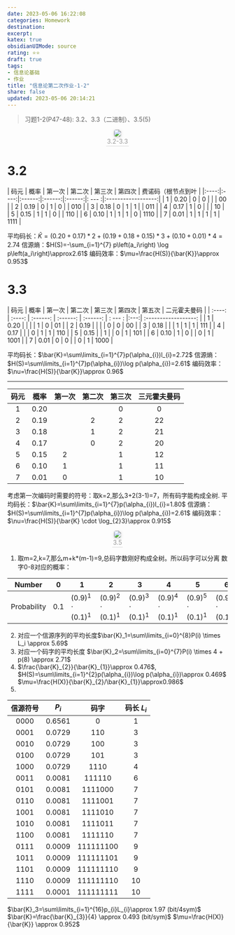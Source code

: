 ```yaml
---
date: 2023-05-06 16:22:08
categories: Homework 
destination: 
excerpt: 
katex: true
obsidianUIMode: source
rating: ⭐⭐
draft: true
tags:  
- 信息论基础 
- 作业 
title: "信息论第二次作业-1-2"
share: false
updated: 2023-05-06 20:14:21
---
```


> 习题1-2(P47-48): 3.2、3.3（二进制）、3.5(5)

<center>
    <img style="border-radius: 0.3125em;
    box-shadow: 0 2px 4px 0 rgba(34,36,38,.12),0 2px 10px 0 rgba(34,36,38,.08);"
    src="https://search.pstatic.net/common?src=https://i.imgur.com/AxXUarz.png">
    <br>
    <div style="color:orange; border-bottom: 1px solid #d9d9d9;
    display: inline-block;
    color: #999;
    padding: 2px;">3.2-3.3
    </div>
</center>

# 3.2

| 码元 | 概率 | 第一次 | 第二次 | 第三次 | 第四次 | 费诺码（根节点到叶 |
|:----:|:----:|:------:|:------:|:------:|: --- :|:------------------:|
| 1   | 0.20 | 0    | 0    | |     | 00 |
| 2   | 0.19 | 0    | 1    | 0    | |        010 |
| 3   | 0.18 | 0    | 1    | 1    | |        011 |
| 4   | 0.17 | 1    | 0    | |     | 10 |
| 5   | 0.15 | 1    | 1    | 0    | |         110 |
| 6   | 0.10 | 1    | 1    | 1    | 0   | 1110 |
| 7   | 0.01 | 1    | 1    | 1    | 1   | 1111 |

平均码长：$\bar{K}=(0.20+0.17)*2+(0.19+0.18+0.15)*3+(0.10+0.01)*4=	2.74$
信源熵：$H(S)=-\sum_{i=1}^{7} p\left(a_i\right) \log p\left(a_i\right)\approx2.61$
编码效率：$\mu=\frac{H(S)}{\bar{K}}\approx 0.953$

# 3.3

| 码元 | 概率 | 第一次 | 第二次 | 第三次 | 第四次 |  第五次 | 二元霍夫曼码 |
| :----: | :----: | :------: | :------: | :------: | : --- : |:---:| :------------------: |
| 1 | 0.20 |          | |          | 1 |  0 | 01 |
| 2 | 0.19 |          | |          | 0 |  0 | 00 |
| 3 | 0.18 |          | | 1 |     1 |  1 | 111 |
| 4 | 0.17 |          | | 0 |     1 |  1 | 110 |
| 5 | 0.15 |          | 1 |          | 0    | 1   | 101 |
| 6 | 0.10 | 1 | 0 |          | 0     | 1   | 1001 |
| 7 | 0.01 | 0 | 0 |          | 0     | 1   | 1000 |

平均码长：$\bar{K}=\sum\limits_{i=1}^{7}p(\alpha_{i})l_{i}=2.72$
信源熵： $H(S)=\sum\limits_{i=1}^{7}p(\alpha_{i})\log p(\alpha_{i})=2.61$
编码效率： $\nu=\frac{H(S)}{\bar{K}}\approx 0.96$

---

| 码元 | 概率 | 第一次 | 第二次 | 第三次 | 三元霍夫曼码 |
| :----: | :----: | :------: | :------: | :------: | :------------------: |
| 1 | 0.20 |          | | 0 | 0 |
| 2 | 0.19 |          | 2 | 2 | 22 |
| 3 | 0.18 |          | 1 | 2 | 21 |
| 4 | 0.17 |          | 0 | 2 | 20 |
| 5 | 0.15 | 2 |          | 1 | 12 |
| 6 | 0.10 | 1 |          | 1 | 11 |
| 7 | 0.01 | 0 |          | 1 | 10 |


考虑第一次编码时需要的符号：取k=2,那么3+2(3-1)=7，所有码字能构成全树.
平均码长：$\bar{K}=\sum\limits_{i=1}^{7}p(\alpha_{i})l_{i}=1.80$
信源熵： $H(S)=\sum\limits_{i=1}^{7}p(\alpha_{i})\log p(\alpha_{i})=2.61$
编码效率： $\nu=\frac{H(S)}{\bar{K} \cdot \log_{2}3}\approx 0.915$


<center>
    <img style="border-radius: 0.3125em;
    box-shadow: 0 2px 4px 0 rgba(34,36,38,.12),0 2px 10px 0 rgba(34,36,38,.08);"
    src="https://search.pstatic.net/common?src=https://i.imgur.com/xuCl0Yk.png">
    <br>
    <div style="color:orange; border-bottom: 1px solid #d9d9d9;
    display: inline-block;
    color: #999;
    padding: 2px;">3.5
    </div>
</center>

1. 取m=2,k=7,那么m+k*(m-1)=9,总码字数刚好构成全树。所以码字可以分离
数字0-8对应的概率：

| Number | 0 | 1 | 2 | 3 | 4 | 5 | 6 | 7 | 8 |
| ----------- | --- | --------------------------- | --------------------------- | --------------------------- | --------------------------- | --------------------------- | --------------------------- | --------------------------- | --- |
| Probability | 0.1 | $(0.9)^{1} \cdot (0.1)^{1}$ | $(0.9)^{2} \cdot (0.1)^{1}$ | $(0.9)^{3} \cdot (0.1)^{1}$ | $(0.9)^{4} \cdot (0.1)^{1}$ | $(0.9)^{5} \cdot (0.1)^{1}$ | $(0.9)^{6} \cdot (0.1)^{1}$ | $(0.9)^{7} \cdot (0.1)^{1}$ | $(0.9)^{8}$ |


2. 对应一个信源序列的平均长度$\bar{K}_1=\sum\limits_{i=0}^{8}P(i) \times L_i \approx 5.69$
3. 对应一个码字的平均长度 $\bar{K}_2=\sum\limits_{i=0}^{7}P(i) \times 4 + p(8) \approx 2.71$
4. $\frac{\bar{K}_{2}}{\bar{K}_{1}}\approx 0.476$, $H(S)=\sum\limits_{i=1}^{2}p(\alpha_{i})\log p(\alpha_{i})\approx 0.469$ $\mu=\frac{H(X)}{\bar{K}_{2}/\bar{K}_{1}}\approx0.986$
5. 
| 信源符号 | $P_i$ | 码字 | 码长 $L_i$ |
| :---: | :---: | :---: | :---: |
| 0000 | 0.6561 | 0 | 1 |
| 0001 | 0.0729 | 110 | 3 |
| 0010 | 0.0729 | 100 | 3 |
| 0100 | 0.0729 | 101 | 3 |
| 1000 | 0.0729 | 1110 | 4 |
| 0011 | 0.0081 | 111110 | 6 |
| 0101 | 0.0081 | 1111000 | 7 |
| 0110 | 0.0081 | 1111001 | 7 |
| 1001 | 0.0081 | 1111010 | 7 |
| 1010 | 0.0081 | 1111011 | 7 |
| 1100 | 0.0081 | 1111110 | 7 |
| 0111 | 0.0009 | 111111100 | 9 |
| 1011 | 0.0009 | 111111101 | 9 |
| 1101 | 0.0009 | 111111110 | 9 |
| 1110 | 0.0009 | 111111110 | 10 |
| 1111 | 0.0001 | 111111111 | 10 |

$\bar{K}_3=\sum\limits_{i=1}^{16}p_{i}L_{i}\approx 1.97 (bit/4sym)$ $\bar{K}=\frac{\bar{K}_{3}}{4} \approx 0.493 (bit/sym)$ $\mu=\frac{H(X)}{\bar{K}} \approx 0.952$

